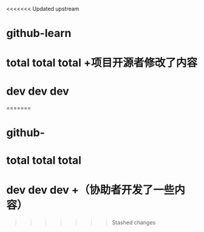 <<<<<<< Updated upstream
# github-learn
# total total total +项目开源者修改了内容
# dev dev dev
=======
# github-
# total total total
# dev dev dev  +（协助者开发了一些内容）
>>>>>>> Stashed changes
